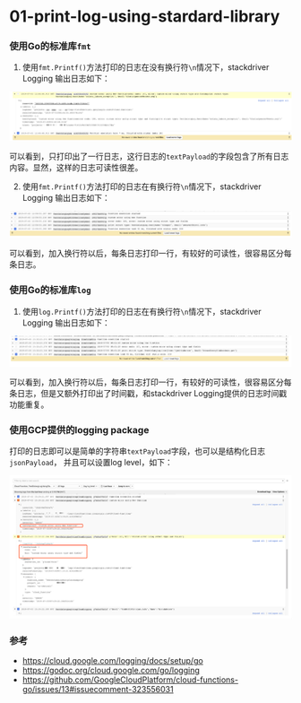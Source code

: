 # 01-print-log-using-stardard-library

### 使用Go的标准库`fmt`

1. 使用`fmt.Printf()`方法打印的日志在没有换行符`\n`情况下，stackdriver Logging 输出日志如下：

![](https://raw.githubusercontent.com/mrdulin/pic-bucket-01/master/WX20190703-124942.png)

可以看到，只打印出了一行日志，这行日志的`textPayload`的字段包含了所有日志内容。显然，这样的日志可读性很差。

2. 使用`fmt.Printf()`方法打印的日志在有换行符`\n`情况下，stackdriver Logging 输出日志如下：

![](https://raw.githubusercontent.com/mrdulin/pic-bucket-01/master/WX20190703-130242.png)

可以看到，加入换行符以后，每条日志打印一行，有较好的可读性，很容易区分每条日志。

### 使用Go的标准库`log`

1. 使用`log.Printf()`方法打印的日志在有换行符`\n`情况下，stackdriver Logging 输出日志如下：

![](https://raw.githubusercontent.com/mrdulin/pic-bucket-01/master/WX20190703-133308.png)

可以看到，加入换行符以后，每条日志打印一行，有较好的可读性，很容易区分每条日志，但是又额外打印出了时间戳，和stackdriver Logging提供的日志时间戳功能重复。

### 使用GCP提供的logging package

打印的日志即可以是简单的字符串`textPayload`字段，也可以是结构化日志`jsonPayload`， 并且可以设置log level，如下：

![](https://raw.githubusercontent.com/mrdulin/pic-bucket-01/master/WX20190703-152125.png)

### 参考

- https://cloud.google.com/logging/docs/setup/go
- https://godoc.org/cloud.google.com/go/logging
- https://github.com/GoogleCloudPlatform/cloud-functions-go/issues/13#issuecomment-323556031